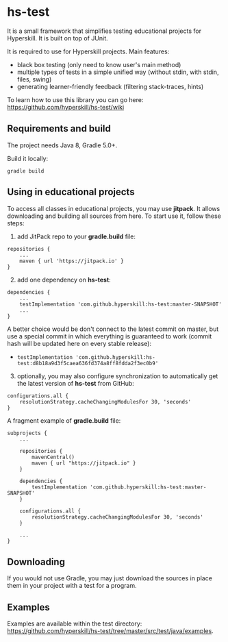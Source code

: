 # hs-test
It is a small framework that simplifies testing educational projects for Hyperskill. It is built on top of JUnit.

It is required to use for Hyperskill projects. Main features:
- black box testing (only need to know user's main method)
- multiple types of tests in a simple unified way (without stdin, with stdin, files, swing)
- generating learner-friendly feedback (filtering stack-traces, hints)

To learn how to use this library you can go here:
https://github.com/hyperskill/hs-test/wiki


## Requirements and build

The project needs Java 8, Gradle 5.0+.

Build it locally:
```
gradle build
```

## Using in educational projects

To access all classes in educational projects, you may use **jitpack**. It allows downloading and building all sources from here. To start use it, follow these steps:

1) add JitPack repo to your **gradle.build** file:

```
repositories {
    ...
    maven { url 'https://jitpack.io' }
}
``` 

2) add one dependency on **hs-test**:

```
dependencies {
    ...
    testImplementation 'com.github.hyperskill:hs-test:master-SNAPSHOT'
    ...
}
```

A better choice would be don't connect to the latest commit on master, but use a special commit in which everything is guaranteed to work (commit hash will be updated here on every stable release):

- `testImplementation 'com.github.hyperskill:hs-test:d8b18a9d3f5caea636fd374a8ff8fdda2f3ec0b9'`

3) optionally, you may also configure synchronization to automatically get the latest version of **hs-test** from GitHub:

```
configurations.all {
    resolutionStrategy.cacheChangingModulesFor 30, 'seconds'
}
```

A fragment example of **gradle.build** file:

```
subprojects {
    ...
 
    repositories {
        mavenCentral()
        maven { url "https://jitpack.io" }
    }

    dependencies {
        testImplementation 'com.github.hyperskill:hs-test:master-SNAPSHOT'
    }

    configurations.all {
        resolutionStrategy.cacheChangingModulesFor 30, 'seconds'
    }

    ...
}
```

## Downloading

If you would not use Gradle, you may just download the sources in place them in your project with a test for a program.

## Examples

Examples are available within the test directory: https://github.com/hyperskill/hs-test/tree/master/src/test/java/examples.
